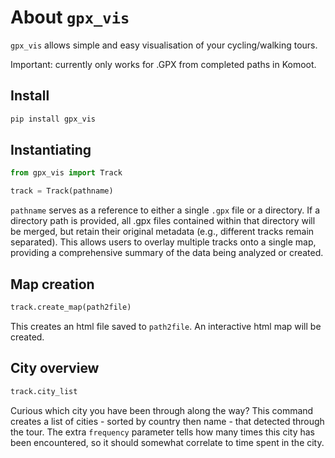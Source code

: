 About `gpx_vis`===============`gpx_vis` allows simple and easy visualisation of your cycling/walking tours.Important: currently only works for .GPX from completed paths in Komoot.Install-------```bashpip install gpx_vis```Instantiating-------------```pythonfrom gpx_vis import Tracktrack = Track(pathname)````pathname` serves as a reference to either a single `.gpx` file or a directory.If a directory path is provided, all .gpx files contained within that directorywill be merged, but retain their original metadata (e.g., different tracks remain separated).This allows users to overlay multiple tracks onto a single map, providing a comprehensive summary of the data being analyzed or created.Map creation------------```pythontrack.create_map(path2file)```This creates an html file saved to `path2file`. An interactive html map will be created.City overview-------------```pythontrack.city_list```Curious which city you have been through along the way? This command creates a listof cities - sorted by country then name - that detected through the tour. The extra `frequency` parameter tells how many times this city has been encountered, soit should somewhat correlate to time spent in the city.
